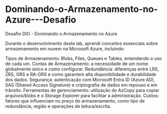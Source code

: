 # Dominando-o-Armazenamento-no-Azure---Desafio
Desafio DIO - Dominando o Armazenamento no Azure

Durante o desenvolvimento deste lab, aprendi conceitos essenciais sobre armazenamento em nuvem na Microsoft Azure, incluindo:

Tipos de Armazenamento: Blobs, Files, Queues e Tables, entendendo o uso de cada um.
Contas de Armazenamento: a necessidade de um nome globalmente único e como configurar.
Redundância: diferenças entre LRS, ZRS, GRS e RA-GRS e como garantem alta disponibilidade e durabilidade dos dados.
Segurança: autenticação com Microsoft Entra ID (Azure AD), SAS (Shared Access Signature) e criptografia de dados em repouso e em trânsito.
Ferramentas de gerenciamento: utilização do AzCopy para copiar arquivos/blobs e o Storage Explorer para facilitar a administração.
Custos: fatores que influenciam no preço do armazenamento, como tipo de redundância, região e operações de leitura/escrita.
